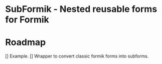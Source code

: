 # SubFormik - Nested reusable forms for Formik



# Roadmap

[] Example.
[] Wrapper to convert classic formik forms into subforms.
